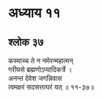 # अध्याय ११

## श्लोक ३७

कस्माच्च ते न नमेरन्महात्मन्<br>गरीयसे ब्रह्मणोऽप्यादिकर्त्रे ।<br>अनन्त देवेश जगन्निवास<br>त्वमक्षरं सदसत्तत्परं यत् ॥ ११-३७॥<br><br>

